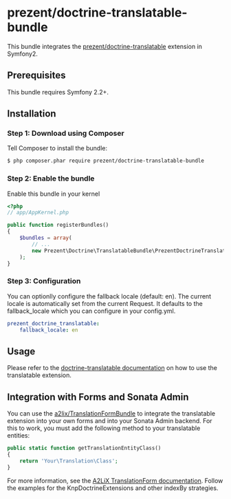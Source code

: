 prezent/doctrine-translatable-bundle
====================================

This bundle integrates the [prezent/doctrine-translatable](https://github.com/Prezent/doctrine-translatable) extension in Symfony2.

## Prerequisites

This bundle requires Symfony 2.2+.

## Installation

### Step 1: Download using Composer

Tell Composer to install the bundle:

```bash
$ php composer.phar require prezent/doctrine-translatable-bundle
```

### Step 2: Enable the bundle

Enable this bundle in your kernel

```php
<?php
// app/AppKernel.php

public function registerBundles()
{
    $bundles = array(
        // ...
        new Prezent\Doctrine\TranslatableBundle\PrezentDoctrineTranslatableBundle(),
    );
}
```

### Step 3: Configuration

You can optionlly configure the fallback locale (default: en).
The current locale is automatically set from the current Request. It defaults to the
fallback\_locale which you can configure in your config.yml.

```yaml
prezent_doctrine_translatable:
    fallback_locale: en
```

## Usage

Please refer to the [doctrine-translatable documentation](https://github.com/Prezent/doctrine-translatable/blob/master/doc/index.md)
on how to use the translatable extension.

## Integration with Forms and Sonata Admin

You can use the [a2lix/TranslationFormBundle](https://github.com/a2lix/TranslationFormBundle) to integrate the
translatable extension into your own forms and into your Sonata Admin backend. For this to work, you must add
the following method to your translatable entities:

```php
public static function getTranslationEntityClass()
{
    return 'Your\Translation\Class';
}
```

For more information, see the [A2LiX TranslationForm documentation](http://a2lix.fr/bundles/translation-form/). Follow the examples
for the KnpDoctrineExtensions and other indexBy strategies.
